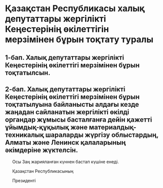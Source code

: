 # Қазақстан Республикасы халық депутаттары жергiлiктi Кеңестерiнiң өкiлеттiгiн мерзiмiнен бұрын тоқтату туралы

## 1-бап. Халық депутаттары жергiлiктi Кеңестерiнiң өкiлеттiгi мерзiмiнен бұрын тоқтатылсын.

## 2-бап. Халық депутаттары жергiлiктi Кеңестерiнiң өкiлеттiгi мерзiмiнен бұрын тоқтатылуына байланысты алдағы кезде жаңадан сайланатын жергiлiктi өкiлдi органдар жұмысы басталғанға дейiн қажеттi ұйымдық-құқылық және материалдық-техникалық шараларды жүргiзу облыстардың, Алматы және Ленинск қалаларының әкiмдерiне жүктелсiн.

      Осы Заң жарияланған күннен бастап күшiне енедi.

      Қазақстан Республикасының

      Президентi

